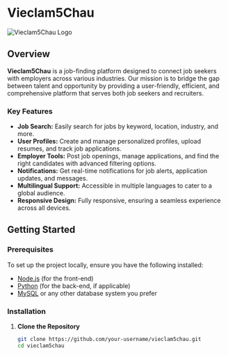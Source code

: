# Vieclam5Chau

![Vieclam5Chau Logo](path_to_logo_image) <!-- Replace with the actual path to your logo -->

## Overview

**Vieclam5Chau** is a job-finding platform designed to connect job seekers with employers across various industries. Our mission is to bridge the gap between talent and opportunity by providing a user-friendly, efficient, and comprehensive platform that serves both job seekers and recruiters.

### Key Features

- **Job Search:** Easily search for jobs by keyword, location, industry, and more.
- **User Profiles:** Create and manage personalized profiles, upload resumes, and track job applications.
- **Employer Tools:** Post job openings, manage applications, and find the right candidates with advanced filtering options.
- **Notifications:** Get real-time notifications for job alerts, application updates, and messages.
- **Multilingual Support:** Accessible in multiple languages to cater to a global audience.
- **Responsive Design:** Fully responsive, ensuring a seamless experience across all devices.

## Getting Started

### Prerequisites

To set up the project locally, ensure you have the following installed:

- [Node.js](https://nodejs.org/en/download/) (for the front-end)
- [Python](https://www.python.org/downloads/) (for the back-end, if applicable)
- [MySQL](https://dev.mysql.com/downloads/mysql/) or any other database system you prefer

### Installation

1. **Clone the Repository**

   ```bash
   git clone https://github.com/your-username/vieclam5chau.git
   cd vieclam5chau

